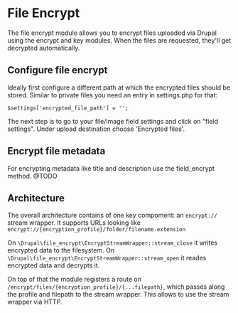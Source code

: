 # File Encrypt
The file encrypt module allows you to encrypt files uploaded via Drupal using
the encrypt and key modules. When the files are requested, they'll get decrypted
automatically.

## Configure file encrypt

Ideally first configure a different path at which the encrypted files should be
stored. Similar to private files you need an entry in settings.php for that:
```
$settings['encrypted_file_path'] = '';
```

The next step is to go to your file/image field settings and click on
"field settings". Under upload destination choose 'Encrypted files'.

## Encrypt file metadata

For encrypting metadata like title and description use the field_encrypt method.
@TODO

## Architecture

The overall architecture contains of one key compoment: an ```encrypt://``` stream
wrapper. It supports URLs looking like ```encrypt://{encryption_profile}/folder/filename.extension```

On ```\Drupal\file_encrypt\EncryptStreamWrapper::stream_close``` it writes encrypted data to the filesystem.
On ```\Drupal\file_encrypt\EncryptStreamWrapper::stream_open``` it reades encrypted data and decrypts it.

On top of that the module registers a route on ```/encrypt/files/{encryption_profile}/{...filepath}```, which
passes along the profile and filepath to the stream wrapper. This allows to use
the stream wrapper via HTTP.


